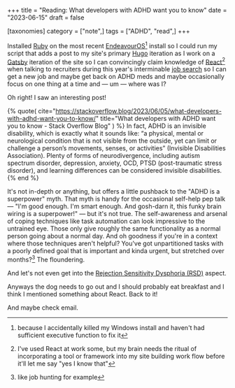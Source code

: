 +++
title = "Reading: What developers with ADHD want you to know"
date = "2023-06-15"
draft = false

[taxonomies]
category = ["note",]
tags = ["ADHD", "read",]
+++

Installed [Ruby][ruby] on the most recent [EndeavourOS][endeavour-os][^1] install so I could run my script that adds a post to my site's primary [Hugo][hugo] iteration
as I work on a [Gatsby][gatsby] iteration of the site so I can convincingly claim knowledge of [React][react][^2] when talking to recruiters during
this year's interminable [job search][linkedin] so I can get a new job and maybe get back on ADHD meds and maybe occasionally focus on one thing at a time and — um — where was I?

Oh right! I saw an interesting post!

{% quote(
  cite="https://stackoverflow.blog/2023/06/05/what-developers-with-adhd-want-you-to-know/"
  title="What developers with ADHD want you to know - Stack Overflow Blog"
) %}
In fact, ADHD is an invisible disability, which is exactly what it sounds like: “a physical, mental or neurological condition that is not visible from the outside, yet can limit or challenge a person’s movements, senses, or activities” (Invisible Disabilities Association). Plenty of forms of neurodivergence, including autism spectrum disorder, depression, anxiety, OCD, PTSD (post-traumatic stress disorder), and learning differences can be considered invisible disabilities.
{% end %}

It's not in-depth or anything, but offers a little pushback to the "ADHD is a superpower" myth.
That myth is handy for the occasional self-help pep talk — "I'm good enough. I'm smart enough. And gosh-darn it, this funky brain wiring is a superpower!" —
but it's not true.
The self-awareness and arsenal of coping techniques like task automation can look impressive to the untrained eye.
Those only give roughly the same functionality as a normal person going about a normal day.
And oh goodness if you're in a context where those techniques aren't helpful?
You've got unpartitioned tasks with a poorly defined goal that is important and kinda urgent, but stretched over months?[^3]
The floundering.

And let's not even get into the [Rejection Sensitivity Dysphoria (RSD)][rsd] aspect.

Anyways the dog needs to go out and I should probably eat breakfast and I think I mentioned something about React.
Back to it!

And maybe check email.

[^1]: because I accidentally killed my Windows install and haven't had sufficient executive function to fix it

[^2]: I've used React at work some, but my brain needs the ritual of incorporating a tool or framework into my site building work flow before it'll let me say "yes I know that"

[^3]: like job hunting for example

[ruby]: https://www.ruby-lang.org/en/
[endeavour-os]: https://endeavouros.com
[hugo]: https://gohugo.io
[gatsby]: https://www.gatsbyjs.com
[react]: https://react.dev
[linkedin]: https://www.linkedin.com/in/brianwisti/
[rsd]: https://www.psychologytoday.com/us/blog/your-way-adhd/202106/adhd-and-rejection-sensitivity-dysphoria
